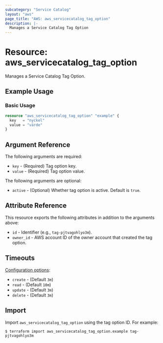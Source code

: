 ```yaml
---
subcategory: "Service Catalog"
layout: "aws"
page_title: "AWS: aws_servicecatalog_tag_option"
description: |-
  Manages a Service Catalog Tag Option
---
```


# Resource: aws_servicecatalog_tag_option

Manages a Service Catalog Tag Option.

## Example Usage

### Basic Usage

```terraform
resource "aws_servicecatalog_tag_option" "example" {
  key   = "nyckel"
  value = "värde"
}
```

## Argument Reference

The following arguments are required:

* `key` - (Required) Tag option key.
* `value` - (Required) Tag option value.

The following arguments are optional:

* `active` - (Optional) Whether tag option is active. Default is `true`.

## Attribute Reference

This resource exports the following attributes in addition to the arguments above:

* `id` - Identifier (e.g., `tag-pjtvagohlyo3m`).
* `owner_id` - AWS account ID of the owner account that created the tag option.

## Timeouts

[Configuration options](https://developer.hashicorp.com/terraform/language/resources/syntax#operation-timeouts):

- `create` - (Default `3m`)
- `read` - (Default `10m`)
- `update` - (Default `3m`)
- `delete` - (Default `3m`)

## Import

Import `aws_servicecatalog_tag_option` using the tag option ID. For example:

```
$ terraform import aws_servicecatalog_tag_option.example tag-pjtvagohlyo3m
```
